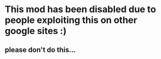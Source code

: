 #  This mod has been disabled due to people exploiting this on other google sites :)

## please don't do this...
